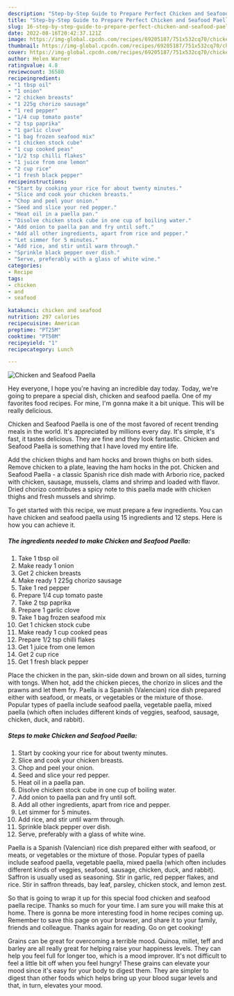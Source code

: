```yaml
---
description: "Step-by-Step Guide to Prepare Perfect Chicken and Seafood Paella"
title: "Step-by-Step Guide to Prepare Perfect Chicken and Seafood Paella"
slug: 16-step-by-step-guide-to-prepare-perfect-chicken-and-seafood-paella
date: 2022-08-16T20:42:37.121Z
image: https://img-global.cpcdn.com/recipes/69205187/751x532cq70/chicken-and-seafood-paella-recipe-main-photo.jpg
thumbnail: https://img-global.cpcdn.com/recipes/69205187/751x532cq70/chicken-and-seafood-paella-recipe-main-photo.jpg
cover: https://img-global.cpcdn.com/recipes/69205187/751x532cq70/chicken-and-seafood-paella-recipe-main-photo.jpg
author: Helen Warner
ratingvalue: 4.8
reviewcount: 36580
recipeingredient:
- "1 tbsp oil"
- "1 onion"
- "2 chicken breasts"
- "1 225g chorizo sausage"
- "1 red pepper"
- "1/4 cup tomato paste"
- "2 tsp paprika"
- "1 garlic clove"
- "1 bag frozen seafood mix"
- "1 chicken stock cube"
- "1 cup cooked peas"
- "1/2 tsp chilli flakes"
- "1 juice from one lemon"
- "2 cup rice"
- "1 fresh black pepper"
recipeinstructions:
- "Start by cooking your rice for about twenty minutes."
- "Slice and cook your chicken breasts."
- "Chop and peel your onion."
- "Seed and slice your red pepper."
- "Heat oil in a paella pan."
- "Disolve chicken stock cube in one cup of boiling water."
- "Add onion to paella pan and fry until soft."
- "Add all other ingredients, apart from rice and pepper."
- "Let simmer for 5 minutes."
- "Add rice, and stir until warm through."
- "Sprinkle black pepper over dish."
- "Serve, preferably with a glass of white wine."
categories:
- Recipe
tags:
- chicken
- and
- seafood

katakunci: chicken and seafood 
nutrition: 297 calories
recipecuisine: American
preptime: "PT25M"
cooktime: "PT50M"
recipeyield: "1"
recipecategory: Lunch

---
```



![Chicken and Seafood Paella](https://img-global.cpcdn.com/recipes/69205187/751x532cq70/chicken-and-seafood-paella-recipe-main-photo.jpg)

Hey everyone, I hope you're having an incredible day today. Today, we're going to prepare a special dish, chicken and seafood paella. One of my favorites food recipes. For mine, I'm gonna make it a bit unique. This will be really delicious.

Chicken and Seafood Paella is one of the most favored of recent trending meals in the world. It's appreciated by millions every day. It's simple, it's fast, it tastes delicious. They are fine and they look fantastic. Chicken and Seafood Paella is something that I have loved my entire life.

Add the chicken thighs and ham hocks and brown thighs on both sides. Remove chicken to a plate, leaving the ham hocks in the pot. Chicken and Seafood Paella - a classic Spanish rice dish made with Arborio rice, packed with chicken, sausage, mussels, clams and shrimp and loaded with flavor. Dried chorizo contributes a spicy note to this paella made with chicken thighs and fresh mussels and shrimp.


To get started with this recipe, we must prepare a few ingredients. You can have chicken and seafood paella using 15 ingredients and 12 steps. Here is how you can achieve it.

<!--inarticleads1-->

##### The ingredients needed to make Chicken and Seafood Paella:

1. Take 1 tbsp oil
1. Make ready 1 onion
1. Get 2 chicken breasts
1. Make ready 1 225g chorizo sausage
1. Take 1 red pepper
1. Prepare 1/4 cup tomato paste
1. Take 2 tsp paprika
1. Prepare 1 garlic clove
1. Take 1 bag frozen seafood mix
1. Get 1 chicken stock cube
1. Make ready 1 cup cooked peas
1. Prepare 1/2 tsp chilli flakes
1. Get 1 juice from one lemon
1. Get 2 cup rice
1. Get 1 fresh black pepper


Place the chicken in the pan, skin-side down and brown on all sides, turning with tongs. When hot, add the chicken pieces, the chorizo in slices and the prawns and let them fry. Paella is a Spanish (Valencian) rice dish prepared either with seafood, or meats, or vegetables or the mixture of those. Popular types of paella include seafood paella, vegetable paella, mixed paella (which often includes different kinds of veggies, seafood, sausage, chicken, duck, and rabbit). 

<!--inarticleads2-->

##### Steps to make Chicken and Seafood Paella:

1. Start by cooking your rice for about twenty minutes.
1. Slice and cook your chicken breasts.
1. Chop and peel your onion.
1. Seed and slice your red pepper.
1. Heat oil in a paella pan.
1. Disolve chicken stock cube in one cup of boiling water.
1. Add onion to paella pan and fry until soft.
1. Add all other ingredients, apart from rice and pepper.
1. Let simmer for 5 minutes.
1. Add rice, and stir until warm through.
1. Sprinkle black pepper over dish.
1. Serve, preferably with a glass of white wine.


Paella is a Spanish (Valencian) rice dish prepared either with seafood, or meats, or vegetables or the mixture of those. Popular types of paella include seafood paella, vegetable paella, mixed paella (which often includes different kinds of veggies, seafood, sausage, chicken, duck, and rabbit). Saffron is usually used as seasoning. Stir in garlic, red pepper flakes, and rice. Stir in saffron threads, bay leaf, parsley, chicken stock, and lemon zest. 

So that is going to wrap it up for this special food chicken and seafood paella recipe. Thanks so much for your time. I am sure you will make this at home. There is gonna be more interesting food in home recipes coming up. Remember to save this page on your browser, and share it to your family, friends and colleague. Thanks again for reading. Go on get cooking!

Grains can be great for overcoming a terrible mood. Quinoa, millet, teff and barley are all really great for helping raise your happiness levels. They can help you feel full for longer too, which is a mood improver. It's not difficult to feel a little bit off when you feel hungry! These grains can elevate your mood since it's easy for your body to digest them. They are simpler to digest than other foods which helps bring up your blood sugar levels and that, in turn, elevates your mood.
